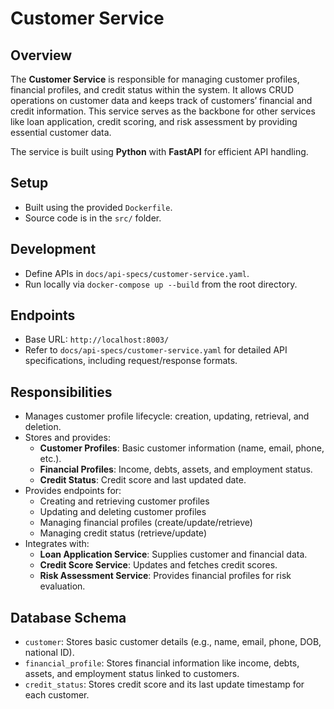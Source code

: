 # Customer Service

## Overview
The **Customer Service** is responsible for managing customer profiles, financial profiles, and credit status within the system. It allows CRUD operations on customer data and keeps track of customers’ financial and credit information. This service serves as the backbone for other services like loan application, credit scoring, and risk assessment by providing essential customer data.

The service is built using **Python** with **FastAPI** for efficient API handling.

## Setup
- Built using the provided `Dockerfile`.
- Source code is in the `src/` folder.

## Development
- Define APIs in `docs/api-specs/customer-service.yaml`.
- Run locally via `docker-compose up --build` from the root directory.

## Endpoints
- Base URL: `http://localhost:8003/`
- Refer to `docs/api-specs/customer-service.yaml` for detailed API specifications, including request/response formats.

## Responsibilities
- Manages customer profile lifecycle: creation, updating, retrieval, and deletion.
- Stores and provides:
    - **Customer Profiles**: Basic customer information (name, email, phone, etc.).
    - **Financial Profiles**: Income, debts, assets, and employment status.
    - **Credit Status**: Credit score and last updated date.
- Provides endpoints for:
    - Creating and retrieving customer profiles
    - Updating and deleting customer profiles
    - Managing financial profiles (create/update/retrieve)
    - Managing credit status (retrieve/update)
- Integrates with:
    - **Loan Application Service**: Supplies customer and financial data.
    - **Credit Score Service**: Updates and fetches credit scores.
    - **Risk Assessment Service**: Provides financial profiles for risk evaluation.

## Database Schema
- `customer`: Stores basic customer details (e.g., name, email, phone, DOB, national ID).
- `financial_profile`: Stores financial information like income, debts, assets, and employment status linked to customers.
- `credit_status`: Stores credit score and its last update timestamp for each customer.